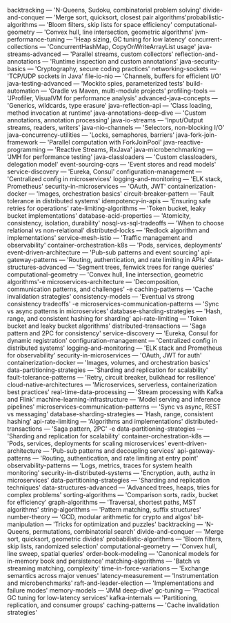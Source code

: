 

backtracking — 'N-Queens, Sudoku, combinatorial problem solving'
divide-and-conquer — 'Merge sort, quicksort, closest pair algorithms'probabilistic-algorithms — 'Bloom filters, skip lists for space efficiency'
computational-geometry — 'Convex hull, line intersection, geometric algorithms'
jvm-performance-tuning — 'Heap sizing, GC tuning for low latency'
concurrent-collections — 'ConcurrentHashMap, CopyOnWriteArrayList usage'
java-streams-advanced — 'Parallel streams, custom collectors'
reflection-and-annotations — 'Runtime inspection and custom annotations'
java-security-basics — 'Cryptography, secure coding practices'
networking-sockets — 'TCP/UDP sockets in Java'
file-io-nio — 'Channels, buffers for efficient I/O'
java-testing-advanced — 'Mockito spies, parameterized tests'
build-automation — 'Gradle vs Maven, multi-module projects'
profiling-tools — 'JProfiler, VisualVM for performance analysis'
advanced-java-concepts — 'Generics, wildcards, type erasure'
java-reflection-api — 'Class loading, method invocation at runtime'
java-annotations-deep-dive — 'Custom annotations, annotation processing'
java-io-streams — 'Input/Output streams, readers, writers'
java-nio-channels — 'Selectors, non-blocking I/O'
java-concurrency-utilities — 'Locks, semaphores, barriers'
java-fork-join-framework — 'Parallel computation with ForkJoinPool'
java-reactive-programming — 'Reactive Streams, RxJava'
java-microbenchmarking — 'JMH for performance testing'
java-classloaders — 'Custom classloaders, delegation model'
event-sourcing-cqrs — 'Event stores and read models'
service-discovery — 'Eureka, Consul'
configuration-management — 'Centralized config in microservices'
logging-and-monitoring — 'ELK stack, Prometheus'
security-in-microservices — 'OAuth, JWT'
containerization-docker — 'Images, orchestration basics'
circuit-breaker-pattern — 'Fault tolerance in distributed systems'
idempotency-in-apis — 'Ensuring safe retries for operations'
rate-limiting-algorithms — 'Token bucket, leaky bucket implementations'
database-acid-properties — 'Atomicity, consistency, isolation, durability'
nosql-vs-sql-tradeoffs — 'When to choose relational vs non-relational'
distributed-locks — 'Redlock algorithm and implementations'
service-mesh-istio — 'Traffic management and observability'
container-orchestration-k8s — 'Pods, services, deployments'
event-driven-architecture — 'Pub-sub patterns and event sourcing'
api-gateway-patterns — 'Routing, authentication, and rate limiting in APIs'
data-structures-advanced — 'Segment trees, fenwick trees for range queries'
computational-geometry — 'Convex hull, line intersection, geometric algorithms'-e 
microservices-architecture — 'Decomposition, communication patterns, and challenges'
-e caching-patterns — 'Cache invalidation strategies'
consistency-models — 'Eventual vs strong consistency tradeoffs'
-e 
microservices-communication-patterns — 'Sync vs async patterns in microservices'
database-sharding-strategies — 'Hash, range, and consistent hashing for sharding'
api-rate-limiting — 'Token bucket and leaky bucket algorithms'
distributed-transactions — 'Saga pattern and 2PC for consistency'
service-discovery — 'Eureka, Consul for dynamic registration'
configuration-management — 'Centralized config in distributed systems'
logging-and-monitoring — 'ELK stack and Prometheus for observability'
security-in-microservices — 'OAuth, JWT for auth'
containerization-docker — 'Images, volumes, and orchestration basics'
data-partitioning-strategies — 'Sharding and replication for scalability'
fault-tolerance-patterns — 'Retry, circuit breaker, bulkhead for resilience'
cloud-native-architectures — 'Microservices, serverless, containerization best practices'
real-time-data-processing — 'Stream processing with Kafka and Flink'
machine-learning-infrastructure — 'Model serving and inference pipelines'
microservices-communication-patterns — 'Sync vs async, REST vs messaging'
database-sharding-strategies — 'Hash, range, consistent hashing'
api-rate-limiting — 'Algorithms and implementations'
distributed-transactions — 'Saga pattern, 2PC'
-e data-partitioning-strategies — 'Sharding and replication for scalability'
container-orchestration-k8s — 'Pods, services, deployments for scaling microservices'
event-driven-architecture — 'Pub-sub patterns and decoupling services'
api-gateway-patterns — 'Routing, authentication, and rate limiting at entry point'
observability-patterns — 'Logs, metrics, traces for system health monitoring'
security-in-distributed-systems — 'Encryption, auth, authz in microservices'
data-partitioning-strategies — 'Sharding and replication techniques'
data-structures-advanced — 'Advanced trees, heaps, tries for complex problems'
sorting-algorithms — 'Comparison sorts, radix, bucket for efficiency'
graph-algorithms — 'Traversal, shortest paths, MST algorithms'
string-algorithms — 'Pattern matching, suffix structures'
number-theory — 'GCD, modular arithmetic for crypto and algos'
bit-manipulation — 'Tricks for optimization and puzzles'
backtracking — 'N-Queens, permutations, combinatorial search'
divide-and-conquer — 'Merge sort, quicksort, geometric divides'
probabilistic-algorithms — 'Bloom filters, skip lists, randomized selection'
computational-geometry — 'Convex hull, line sweep, spatial queries'
order-book-modeling — 'Canonical models for in-memory book and persistence'
matching-algorithms — 'Batch vs streaming matching, complexity'
time-in-force-variations — 'Exchange semantics across major venues'
latency-measurement — 'Instrumentation and microbenchmarks'
raft-and-leader-election — 'Implementations and failure modes'
memory-models — 'JMM deep-dive'
gc-tuning — 'Practical GC tuning for low-latency services'
kafka-internals — 'Partitioning, replication, and consumer groups'
caching-patterns — 'Cache invalidation strategies'
